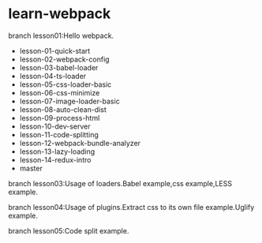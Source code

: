 # learn-webpack

branch lesson01:Hello webpack.

*  lesson-01-quick-start
*  lesson-02-webpack-config
*  lesson-03-babel-loader
*  lesson-04-ts-loader
*  lesson-05-css-loader-basic
*  lesson-06-css-minimize
*  lesson-07-image-loader-basic
*  lesson-08-auto-clean-dist
*  lesson-09-process-html
*  lesson-10-dev-server
*  lesson-11-code-splitting
*  lesson-12-webpack-bundle-analyzer
*  lesson-13-lazy-loading
*  lesson-14-redux-intro
*  master

branch lesson03:Usage of loaders.Babel example,css example,LESS example.

branch lesson04:Usage of plugins.Extract css to its own file example.Uglify example.

branch lesson05:Code split example.